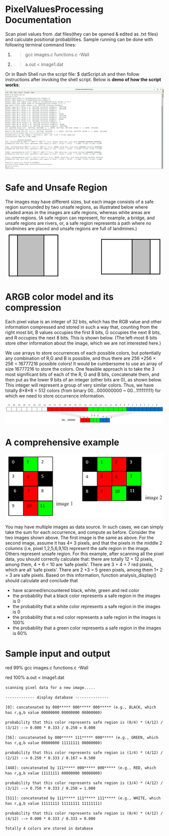 # PixelValuesProcessing Documentation
Scan pixel values from .dat files(they can be opened & edited as .txt files) and calculate positional probabilities. Sample running can be done with following terminal command lines:
  1. >gcc images.c functions.c -Wall     
  2. >a.out < image1.dat

Or in Bash Shell run the script file:
$ datScript.sh
and then follow instructions after invoking the shell script. Below is **demo of how the script works**:
![demoScript](/demo_script.JPG)

# Safe and Unsafe Region
The images may have different sizes, but each image consists of a safe region surrounded by two unsafe regions, as illustrated below where shaded areas in the images are safe regions, whereas white areas are unsafe regions. (A safe region can represent, for example, a bridge, and unsafe regions are rivers, or, a safe region represents a path where no landmines are placed and unsafe regions are full of landmines.)
![safe](/safeRegion.JPG)

# ARGB color model and its compression
Each pixel value is an integer of 32 bits, which has the RGB value and other information compressed and stored in such a way that, counting from the right most bit, B values occupies the first 8 bits, G occupies the next 8 bits, and R occupies the next 8 bits. This is shown below. (The left-most 8 bits store other information about the image, which we are not interested here.)

We use arrays to store occurrences of each possible colors, but potentially any combination of R,G and B is possible, and thus there are 256 ×256 × 256 = 16777216 possible colors! It would be cumbersome to use an array of size 16777216 to store the colors. One feasible approach is to take the 3 most significant bits of each of the R, G and B bits, concatenate them, and then put as the lower 9 bits of an integer (other bits are 0), as shown below. This integer will represent a group of very similar colors. Thus, we have totally 8×8×8 = 512 colors (from binary 00…000000000 ~ 00…111111111) for which we need to store occurrence information.

![ARGB](/ARGBcompression.JPG)

# A comprehensive example
![images](/sampleImages.JPG)

You may have multiple images as data source. In such cases, we can simply take the sum for each occurrence, and compute as before. Consider the two images shown above. The first image is the same as above. For the second image, assume it has 4× 3 pixels, and that the pixels in the middle 2 columns (i.e, pixel 1,2,5,6,9,10) represent the safe region in the image. Others represent unsafe region. For this example, after scanning all the pixel data, you should correctly calculate that: there are totally 12 + 12 pixels, among them, 4 + 6 = 10 are ‘safe pixels’. There are 3 + 4 = 7 red pixels, which are all ‘safe pixels’. There are 2 +3 = 5 green pixels, among them 1+ 2 = 3 are safe pixels.
Based on this information, function analysis_display() should calculate and conclude that
* have scanned/encountered black, white, green and red color
* the probability that a black color represents a safe region in the images is 0
* the probability that a white color represents a safe region in the images is 0
* the probability that a red color represents a safe region in the images is 100%
* the probability that a green color represents a safe region in the images is 60%

# Sample input and output
red 99% gcc images.c functions.c -Wall

red 100% a.out < image1.dat

`scanning pixel data for a new image.....`

`------------- display database ---------------`

`[0]: concatenated by 000***** 000***** 000***** (e.g., BLACK, which has r,g,b value 00000000 00000000 00000000)`

`probability that this color represents safe region is (0/4) * (4/12) / (3/12) --> 0.000 * 0.333 / 0.250 = 0.000`

`[56]: concatenated by 000***** 111***** 000***** (e.g., GREEN, which has r,g,b value 00000000 11111111 00000000)`

`probability that this color represents safe region is (1/4) * (4/12) / (2/12) --> 0.250 * 0.333 / 0.167 = 0.500`

`[448]: concatenated by 111***** 000***** 000***** (e.g., RED, which has r,g,b value 11111111 00000000 00000000)`

`probability that this color represents safe region is (3/4) * (4/12) / (3/12) --> 0.750 * 0.333 / 0.250 = 1.000`

`[511]: concatenated by 111***** 111***** 111***** (e.g., WHITE, which has r,g,b value 11111111 11111111 11111111)`

`probability that this color represents safe region is (0/4) * (4/12) / (4/12) --> 0.000 * 0.333 / 0.333 = 0.000`

`Totally 4 colors are stored in database`

